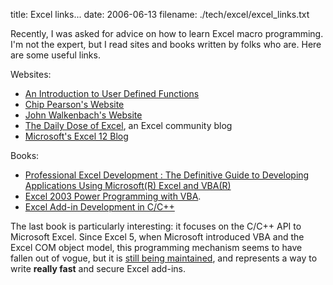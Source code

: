 title: Excel links...
date: 2006-06-13
filename: ./tech/excel/excel_links.txt


Recently, I was asked for advice on how to learn Excel macro
programming.  I'm not the expert, but I read sites and books written
by folks who are. Here are some useful links.

Websites:

* <a href="http://www.vertex42.com/ExcelArticles/user-defined-functions.html">An Introduction to User Defined Functions</a>
* <a href="http://www.cpearson.com/excel.htm">Chip Pearson's Website</a>
* <a href="http://j-walk.com/ss/">John Walkenbach's Website</a>
* <a href="http://www.dailydoseofexcel.com/">The Daily Dose of Excel</a>, an Excel community blog
* <a href="http://blogs.msdn.com/excel/">Microsoft's Excel 12 Blog</a>

Books:
 
* <a href="http://www.amazon.com/gp/product/0321262506/103-2542116-2704610?v=glance&n=283155"> Professional Excel Development : The Definitive Guide to Developing Applications Using Microsoft(R) Excel and VBA(R)</a>
* <a href="http://www.amazon.com/gp/product/0764540726/ref=pd_bxgy_img_b/103-2542116-2704610?%5Fencoding=UTF8"> Excel 2003 Power Programming with VBA</a>.
* <a href="http://www.amazon.com/gp/product/0470024690/qid=1150141706/sr=1-1/ref=sr_1_1/103-2542116-2704610?s=books&v=glance&n=283155"> Excel Add-in Development in C/C++ </a>

The last book is particularly interesting: it focuses on the C/C++ API
to Microsoft Excel.  Since Excel 5, when Microsoft introduced VBA and
the Excel COM object model, this programming mechanism seems to have
fallen out of vogue, but it is <a
href="http://blogs.msdn.com/excel/archive/2006/01/03/508985.aspx">still
being maintained</a>, and represents a way to write <b>really fast</b>
and secure Excel add-ins.

